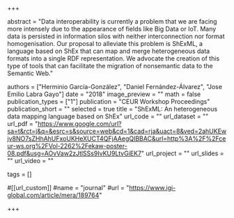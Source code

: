 +++

abstract = "Data interoperability is currently a problem that we are facing more intensely due to the appearance of fields like Big Data or IoT. Many data is persisted in information silos with neither interconnection nor format homogenisation. Our proposal to alleviate this problem is ShExML, a language based on ShEx that can map and merge heterogeneous data formats into a single RDF representation. We advocate the creation of this type of tools that can facilitate the migration of nonsemantic data to the Semantic Web."

authors = ["Herminio García-González", "Daniel Fernández-Álvarez", "Jose Emilio Labra Gayo"]
date = "2018"
image_preview = ""
math = false
publication_types = ["1"]
publication = "CEUR Workshop Proceedings"
publication_short = ""
selected = true
title = "ShExML: An heterogeneous data mapping language based on ShEx"
url_code = ""
url_dataset = ""
url_pdf = "https://www.google.com/url?sa=t&rct=j&q=&esrc=s&source=web&cd=1&cad=rja&uact=8&ved=2ahUKEwjv8NO7sZHhAhUFxoUKHeXUCT4QFjAAegQIBBAC&url=http%3A%2F%2Fceur-ws.org%2FVol-2262%2Fekaw-poster-08.pdf&usg=AOvVaw2zJtlSSs9IvKU9LtvGiEK7"
url_project = ""
url_slides = ""
url_video = ""

tags = []

#[[url_custom]]
#name = "journal"
#url = "https://www.igi-global.com/article/mera/189764"



+++
